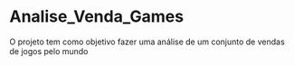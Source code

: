 # Analise_Venda_Games
O projeto tem como objetivo fazer uma análise de um conjunto de vendas de jogos pelo mundo
